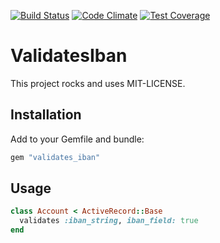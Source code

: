 [![Build Status](https://api.shippable.com/projects/54a7b728d46935d5fbc15f77/badge?branchName=master)](https://app.shippable.com/projects/54a7b728d46935d5fbc15f77/builds/latest)
[![Code Climate](https://codeclimate.com/github/kaspernj/validates_iban/badges/gpa.svg)](https://codeclimate.com/github/kaspernj/validates_iban)
[![Test Coverage](https://codeclimate.com/github/kaspernj/validates_iban/badges/coverage.svg)](https://codeclimate.com/github/kaspernj/validates_iban)

# ValidatesIban

This project rocks and uses MIT-LICENSE.


## Installation

Add to your Gemfile and bundle:
```ruby
gem "validates_iban"
```


## Usage

```ruby
class Account < ActiveRecord::Base
  validates :iban_string, iban_field: true
end
```
